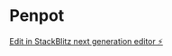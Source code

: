 # Penpot

[Edit in StackBlitz next generation editor ⚡️](https://stackblitz.com/~/github.com/AarushKus9/Penpot)